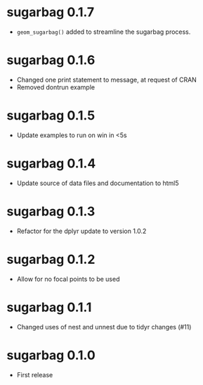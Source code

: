 # sugarbag 0.1.7

* `geom_sugarbag()` added to streamline the sugarbag process.

# sugarbag 0.1.6

* Changed one print statement to message, at request of CRAN
* Removed dontrun example

# sugarbag 0.1.5

* Update examples to run on win in <5s

# sugarbag 0.1.4

* Update source of data files and documentation to html5

# sugarbag 0.1.3

* Refactor for the dplyr update to version 1.0.2

# sugarbag 0.1.2

* Allow for no focal points to be used

# sugarbag 0.1.1

* Changed uses of nest and unnest due to tidyr changes (#11)

# sugarbag 0.1.0

* First release